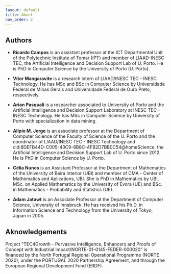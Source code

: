 ```yaml
---
layout: default
title: About
nav_order: 2
---
```


## Authors

* **Ricardo Campos** is an assistant professor at the ICT Departmental Unit of the Polytechnic Institute of Tomar (IPT) and member of LIAAD-INESC TEC, the Artificial Intelligence and Decision Support Lab of U. Porto. He is PhD in Computer Science by the University of Porto (U. Porto). 

* **Vítor Mangaravite** is a research intern of LIAAD/INESC TEC - INESC Technology. He has MSc and BSc in Computer Science by Universidade Federal de Minas Gerais and Universidade Federal de Ouro Preto, respectively.

* **Arian Pasquali** is a researcher associated to University of Porto and the Artificial Intelligence and Decision Support Laboratory at INESC TEC - INESC Technology. He has MSc in Computer Science by University of Porto with specialization in data mining.

* **Alípio M. Jorge** is an associate professor at the Department of Computer Science of the Faculty of Science of the U. Porto and the coordinator of LIAAD/INESC TEC - INESC Technology and cid:8DEFB44D-C005-43C9-8B8C-4FB2D7BB0C54@homeScience, the Artificial Intelligence and Decision Support Lab of U. Porto since 2012. He is PhD in Computer Science by U. Porto. 

* **Célia Nunes** is an Assistant Professor at the Department of Mathematics of the University of Beira Interior (UBI) and member of CMA - Center of Mathematics and Aplications, UBI. She is PhD in Mathematics by UBI, MSc. on Applied Mathematics by the University of Évora (UE) and BSc. in Mathematics - Probability and Statistics (UE).

* **Adam Jatowt** is an Associate Professor at the Department of Computer Science, University of Innsbruck. He has received his Ph.D. in Information Science and Technology from the University of Tokyo, Japan in 2005.

 
## Aknowledgements
Project "TEC4Growth - Pervasive Intelligence, Enhancers and Proofs of Concept with Industrial Impact/NORTE-01-0145-FEDER-000020" is financed by the North Portugal Regional Operational Programme (NORTE 2020), under the PORTUGAL 2020 Partnership Agreement, and through the European Regional Development Fund (ERDF).
